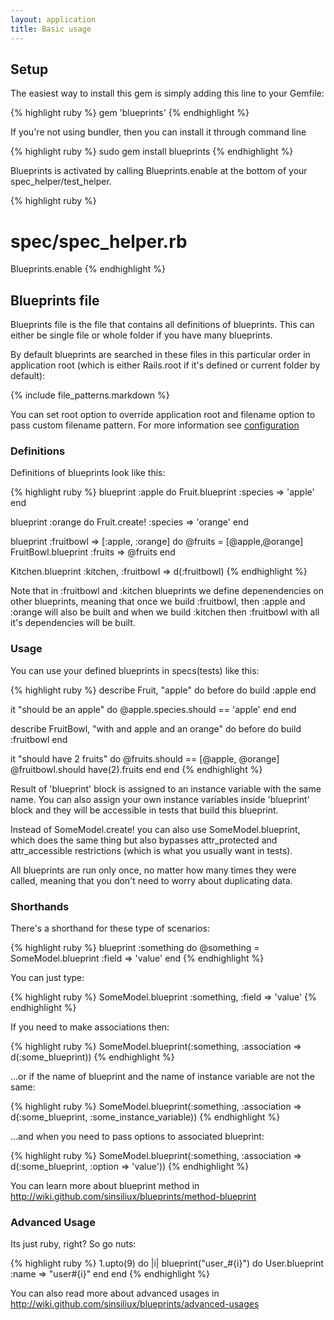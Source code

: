 ```yaml
---
layout: application
title: Basic usage
---
```


## Setup

The easiest way to install this gem is simply adding this line to your Gemfile:

{% highlight ruby %}
gem 'blueprints'
{% endhighlight %}


If you're not using bundler, then you can install it through command line

{% highlight ruby %}
sudo gem install blueprints
{% endhighlight %}

Blueprints is activated by calling Blueprints.enable at the bottom of your spec_helper/test_helper.

{% highlight ruby %}
# spec/spec_helper.rb
Blueprints.enable
{% endhighlight %}

## Blueprints file

Blueprints file is the file that contains all definitions of blueprints. This can either be single file or whole folder
if you have many blueprints.

By default blueprints are searched in these files in this particular order in application root (which is either Rails.root if it's defined or current folder by default):

{% include file_patterns.markdown %}

You can set root option to override application root and filename option to pass custom filename pattern. For more information see [configuration](/blueprints/configuration)

### Definitions

Definitions of blueprints look like this:

{% highlight ruby %}
blueprint :apple do
  Fruit.blueprint :species => 'apple'
end

blueprint :orange do
  Fruit.create! :species => 'orange'
end

blueprint :fruitbowl => [:apple, :orange] do
  @fruits = [@apple,@orange]
  FruitBowl.blueprint :fruits => @fruits
end

Kitchen.blueprint :kitchen, :fruitbowl => d(:fruitbowl)
{% endhighlight %}

Note that in :fruitbowl and :kitchen blueprints we define depenendencies on other blueprints, meaning that once we build
:fruitbowl, then :apple and :orange will also be built and when we build :kitchen then :fruitbowl with all it's
dependencies will be built.

### Usage

You can use your defined blueprints in specs(tests) like this:

{% highlight ruby %}
describe Fruit, "apple" do
  before do
    build :apple
  end

  it "should be an apple" do
    @apple.species.should == 'apple'
  end
end

describe FruitBowl, "with and apple and an orange" do
  before do
    build :fruitbowl
  end

  it "should have 2 fruits" do
    @fruits.should == [@apple, @orange]
    @fruitbowl.should have(2).fruits
  end
end
{% endhighlight %}

Result of 'blueprint' block is assigned to an instance variable with the same name. You can also assign your own instance variables
inside 'blueprint' block and they will be accessible in tests that build this blueprint.

Instead of SomeModel.create! you can also use SomeModel.blueprint, which does the same thing but also bypasses attr_protected
and attr_accessible restrictions (which is what you usually want in tests).

All blueprints are run only once, no matter how many times they were called, meaning that you don't need to worry about
duplicating data.

### Shorthands

There's a shorthand for these type of scenarios:

{% highlight ruby %}
blueprint :something do
  @something = SomeModel.blueprint :field => 'value'
end
{% endhighlight %}

You can just type:

{% highlight ruby %}
SomeModel.blueprint :something, :field => 'value'
{% endhighlight %}

If you need to make associations then:

{% highlight ruby %}
SomeModel.blueprint(:something, :association => d(:some_blueprint))
{% endhighlight %}

...or if the name of blueprint and the name of instance variable are not the same:

{% highlight ruby %}
SomeModel.blueprint(:something, :association => d(:some_blueprint, :some_instance_variable))
{% endhighlight %}

...and when you need to pass options to associated blueprint:

{% highlight ruby %}
SomeModel.blueprint(:something, :association => d(:some_blueprint, :option => 'value'))
{% endhighlight %}

You can learn more about blueprint method in http://wiki.github.com/sinsiliux/blueprints/method-blueprint

### Advanced Usage

Its just ruby, right? So go nuts:

{% highlight ruby %}
1.upto(9) do |i|
  blueprint("user_#{i}") do
    User.blueprint :name => "user#{i}"
  end
end
{% endhighlight %}

You can also read more about advanced usages in http://wiki.github.com/sinsiliux/blueprints/advanced-usages
